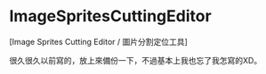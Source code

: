 # ImageSpritesCuttingEditor
[Image Sprites Cutting Editor / 圖片分割定位工具] 

很久很久以前寫的，放上來備份一下，不過基本上我也忘了我怎寫的XD。
